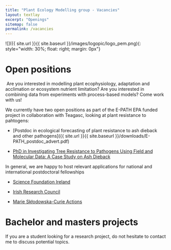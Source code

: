 ```yaml
---
title: "Plant Ecology Modelling group - Vacancies"
layout: textlay
excerpt: "Openings"
sitemap: false
permalink: /vacancies
---
```


![]({{ site.url }}{{ site.baseurl }}/images/logopic/logo_pem.png){: style="width: 30%; float: right; margin: 0px"}
# Open positions
​
Are you interested in modelling plant ecophysiology, adaptation and acclimation or ecosystem nutrient limitation? Are you interested in combining data from experiments with process-based models? Come work with us!

We currently have two open positions as part of the E-PATH EPA funded project in collaboration with Teagasc, looking at plant resistance to pahtogens:

- [Postdoc in ecological forecasting of plant resistance to ash dieback and other pathogens]({{ site.url }}{{ site.baseurl }}/downloads/E-PATH_postdoc_advert.pdf)

- [PhD in Investigating Tree Resistance to Pathogens Using Field and Molecular Data: A Case Study on Ash Dieback](https://www.teagasc.ie/media/website/about/walsh-scholarships/2024207-WS-Advert.pdf)

In general, we are happy to host relevant applications for national and international postdoctoral fellowships

- [Science Foundation Ireland](https://www.sfi.ie/funding/funding-calls/index.xml)

- [Irish Research Council](https://research.ie/funding-category/postdoctoral/)

- [Marie Skłodowska-Curie Actions](https://marie-sklodowska-curie-actions.ec.europa.eu/actions/postdoctoral-fellowships)

# Bachelor and masters projects

If you are a student looking for a research project, do not hesitate to contact me to discuss potential topics.
